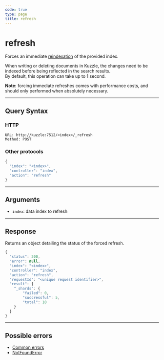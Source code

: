 ```yaml
---
code: true
type: page
title: refresh
---
```


# refresh

<SinceBadge version="1.0.0" />

Forces an immediate [reindexation](https://www.elastic.co/guide/en/elasticsearch/reference/5.6/docs-refresh.html) of the provided index.

When writing or deleting documents in Kuzzle, the changes need to be indexed before being reflected in the search results.  
By default, this operation can take up to 1 second.

**Note:** forcing immediate refreshes comes with performance costs, and should only performed when absolutely necessary.

---

## Query Syntax

### HTTP

```http
URL: http://kuzzle:7512/<index>/_refresh
Method: POST
```

### Other protocols

```js
{
  "index": "<index>",
  "controller": "index",
  "action": "refresh"
}
```

---

## Arguments

- `index`: data index to refresh

---

## Response

Returns an object detailing the status of the forced refresh.

```javascript
{
  "status": 200,
  "error": null,
  "index": "<index>",
  "controller": "index",
  "action": "refresh",
  "requestId": "<unique request identifier>",
  "result": {
    "_shards": {
        "failed": 0,
        "succressful": 5,
        "total": 10
    }
  }
}
```

---

## Possible errors

- [Common errors](/core/1/api/essentials/errors/#common-errors)
- [NotFoundError](/core/1/api/essentials/errors/#notfounderror)
